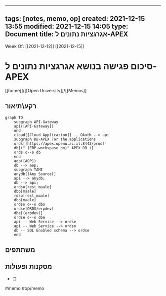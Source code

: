 

---
tags: [notes, memo, op] 
created: 2021-12-15 13:55
modified: 2021-12-15 14:05
type: Document
title:  אגרגציות נתונים ל-APEX 
---
Week Of: [[2021-12-12]]
[[2021-12-15]]


# סיכום פגישה בנושא  אגרגציות נתונים ל-APEX

[[home]]/[[Open University]]/[[Memos]]

## רקע\תיאור

```mermaid
graph TD
	subgraph API-Gateway
	api([API-Gateway])
	end	
	cloud[[Cloud Application]] -. OAuth .-> api
	subgraph DB-APEX For the applications
	ords[[https://apex.openu.ac.il:8443/prod]]
	db[(" (ERP-workspase on)" APEX DB )] 
	ords o--o db
	end	
	aop([AOP])
	db --> aop;
	subgraph TAMI
	anydb[(Any Source)]
	api --> anydb;
	db --> api;
	ordso[rest_maale]
	dbo[maale]
	rdso[rest_maale]
	dbo[maale]	
	ordso o--o dbo
	ordse[ORDS/erpdev]
	dbe[(erpdev)]
	ordse o--o dbe
	api -- Web Service --> ordse	
	api -- Web Service --> ordso
	db -- SQL Enabled schema --> ordse
	end
```

## משתתפים

## מסקנות ופעולות

- [ ] 
 
#memo #op/memo

